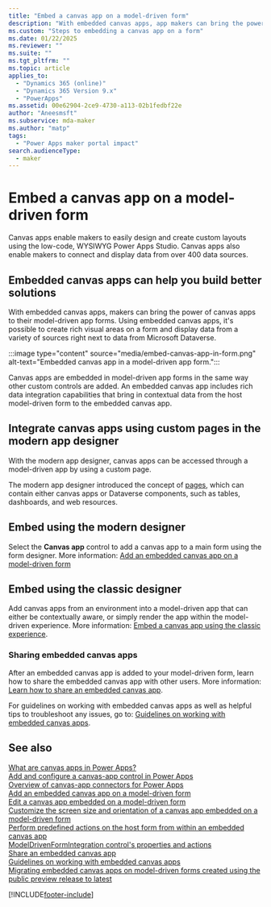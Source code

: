 ```yaml
---
title: "Embed a canvas app on a model-driven form"
description: "With embedded canvas apps, app makers can bring the power of canvas apps to their Power Apps model-driven app forms." 
ms.custom: "Steps to embedding a canvas app on a form"
ms.date: 01/22/2025
ms.reviewer: ""
ms.suite: ""
ms.tgt_pltfrm: ""
ms.topic: article
applies_to: 
  - "Dynamics 365 (online)"
  - "Dynamics 365 Version 9.x"
  - "PowerApps"
ms.assetid: 00e62904-2ce9-4730-a113-02b1fedbf22e
author: "Aneesmsft"
ms.subservice: mda-maker
ms.author: "matp"
tags: 
  - "Power Apps maker portal impact"
search.audienceType: 
  - maker
---
```

# Embed a canvas app on a model-driven form

Canvas apps enable makers to easily design and create custom layouts using the low-code, WYSIWYG Power Apps Studio. Canvas apps also enable makers to connect and display data from over 400 data sources.

## Embedded canvas apps can help you build better solutions

With embedded canvas apps, makers can bring the power of canvas apps to their model-driven app forms. Using embedded canvas apps, it's possible to create rich visual areas on a form and display data from a variety of sources right next to data from Microsoft Dataverse.

:::image type="content" source="media/embed-canvas-app-in-form.png" alt-text="Embedded canvas app in a model-driven app form.":::

Canvas apps are embedded in model-driven app forms in the same way other custom controls are added. An embedded canvas app includes rich data integration capabilities that bring in contextual data from the host model-driven form to the embedded canvas app.

## Integrate canvas apps using custom pages in the modern app designer

With the modern app designer, canvas apps can be accessed through a model-driven app by using a custom page.

The modern app designer introduced the concept of [pages](model-driven-app-glossary.md#page), which can contain either canvas apps or Dataverse components, such as tables, dashboards, and web resources.

## Embed using the modern designer

Select the **Canvas app** control to add a canvas app to a main form using the form designer. More information: [Add an embedded canvas app on a model-driven form](embedded-canvas-app-add-classic-designer.md)

## Embed using the classic designer

Add canvas apps from an environment into a model-driven app that can either be contextually aware, or simply render the app within the model-driven experience. More information: [Embed a canvas app using the classic experience](embedded-canvas-app-add-classic-designer.md#embed-a-canvas-app-using-the-classic-experience).

### Sharing embedded canvas apps

After an embedded canvas app is added to your model-driven form, learn how to share the embedded canvas app with other users. More information: [Learn how to share an embedded canvas app](share-embedded-canvas-app.md).

For guidelines on working with embedded canvas apps as well as helpful tips to troubleshoot any issues, go to: [Guidelines on working with embedded canvas apps](embedded-canvas-app-guidelines.md).

## See also

[What are canvas apps in Power Apps?](../canvas-apps/getting-started.md) <br />
[Add and configure a canvas-app control in Power Apps](../canvas-apps/add-configure-controls.md) <br />
[Overview of canvas-app connectors for Power Apps](../canvas-apps/connections-list.md) <br />
[Add an embedded canvas app on a model-driven form](embedded-canvas-app-add-classic-designer.md) <br />
[Edit a canvas app embedded on a model-driven form](embedded-canvas-app-edit-classic-designer.md) <br />
[Customize the screen size and orientation of a canvas app embedded on a model-driven form](embedded-canvas-app-customize-screen.md) <br />
[Perform predefined actions on the host form from within an embedded canvas app](embedded-canvas-app-actions.md) <br />
[ModelDrivenFormIntegration control's properties and actions](embedded-canvas-app-properties-actions.md) <br />
[Share an embedded canvas app](share-embedded-canvas-app.md) <br />
[Guidelines on working with embedded canvas apps](embedded-canvas-app-guidelines.md) <br />
[Migrating embedded canvas apps on model-driven forms created using the public preview release to latest](embedded-canvas-app-migrate-from-preview.md) <br />


[!INCLUDE[footer-include](../../includes/footer-banner.md)]
